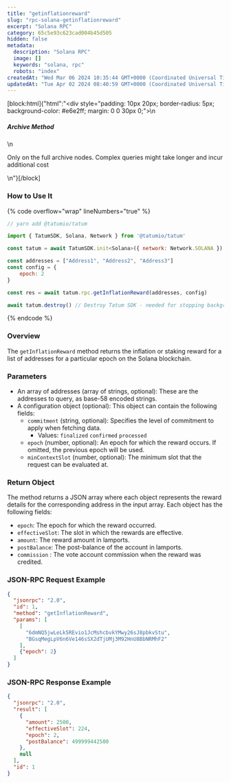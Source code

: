 ```yaml
---
title: "getinflationreward"
slug: "rpc-solana-getinflationreward"
excerpt: "Solana RPC"
category: 65c5e93c623cad004b45d505
hidden: false
metadata: 
  description: "Solana RPC"
  image: []
  keywords: "solana, rpc"
  robots: "index"
createdAt: "Wed Mar 06 2024 10:35:44 GMT+0000 (Coordinated Universal Time)"
updatedAt: "Tue Apr 02 2024 08:40:59 GMT+0000 (Coordinated Universal Time)"
---
```

[block:html]{"html":"<div style=\"padding: 10px 20px; border-radius: 5px; background-color: #e6e2ff; margin: 0 0 30px 0;\">\n  <h5>Archive Method</h5>\n  <p>Only on the full archive nodes. Complex queries might take longer and incur additional cost</p>\n</div>"}[/block]


### How to Use It

{% code overflow="wrap" lineNumbers="true" %}
```javascript
// yarn add @tatumio/tatum

import { TatumSDK, Solana, Network } from '@tatumio/tatum'

const tatum = await TatumSDK.init<Solana>({ network: Network.SOLANA })

const addresses = ["Address1", "Address2", "Address3"]
const config = {
    epoch: 2
}

const res = await tatum.rpc.getInflationReward(addresses, config)

await tatum.destroy() // Destroy Tatum SDK - needed for stopping background jobs
```
{% endcode %}

### Overview

The `getInflationReward` method returns the inflation or staking reward for a list of addresses for a particular epoch on the Solana blockchain.

### Parameters

* An array of addresses (array of strings, optional): These are the addresses to query, as base-58 encoded strings.
* A configuration object (optional): This object can contain the following fields:
  * `commitment` (string, optional): Specifies the level of commitment to apply when fetching data.
    * Values: `finalized` `confirmed` `processed`
  * `epoch` (number, optional): An epoch for which the reward occurs. If omitted, the previous epoch will be used.
  * `minContextSlot` (number, optional): The minimum slot that the request can be evaluated at.

### Return Object

The method returns a JSON array where each object represents the reward details for the corresponding address in the input array. Each object has the following fields:

* `epoch`: The epoch for which the reward occurred.
* `effectiveSlot`: The slot in which the rewards are effective.
* `amount`: The reward amount in lamports.
* `postBalance`: The post-balance of the account in lamports.
* `commission` : The vote account commission when the reward was credited.

### JSON-RPC Request Example

```json
{
  "jsonrpc": "2.0",
  "id": 1,
  "method": "getInflationReward",
  "params": [
    [
      "6dmNQ5jwLeLk5REvio1JcMshcbvkYMwy26sJ8pbkvStu",
      "BGsqMegLpV6n6Ve146sSX2dTjUMj3M92HnU8BbNRMhF2"
    ],
    {"epoch": 2}
  ]
}
```

### JSON-RPC Response Example

```json
{
  "jsonrpc": "2.0",
  "result": [
    {
      "amount": 2500,
      "effectiveSlot": 224,
      "epoch": 2,
      "postBalance": 499999442500
    },
    null
  ],
  "id": 1
}
```

